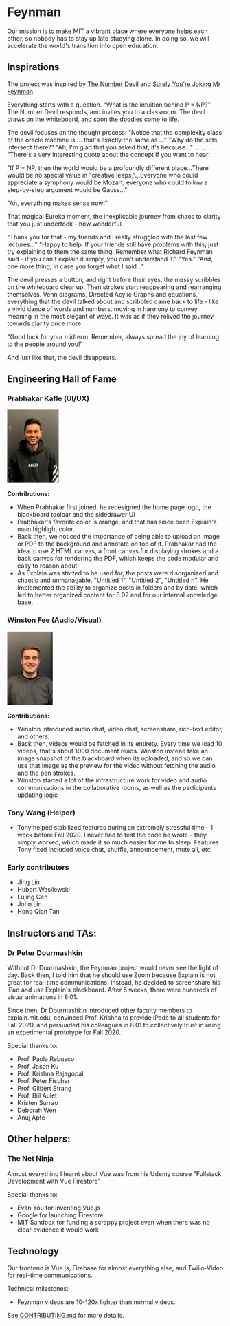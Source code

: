 # Feynman
Our mission is to make MIT a vibrant place where everyone helps each other, so nobody has to stay up late studying alone. In doing so, we will accelerate the world's transition into open education. 

## Inspirations
The project was inspired by [The Number Devil](https://booksjar.com/pdf-epub-the-number-devil-a-mathematical-adventure-download/) and [Surely You're Joking Mr Feynman](https://b-ok.global/book/1673299/ae9bd9?regionChanged=&redirect=20279758). 

Everything starts with a question. "What is the intuition behind P = NP?". The Number Devil responds, and invites you to a classroom. The devil draws on the whiteboard, and soon the doodles come to life.

The devil focuses on the thought process: "Notice that the complexity class of the oracle machine is ... that's exactly the same as ..." "Why do the sets intersect there?" "Ah, I'm glad that you asked that, it's because..." ... ... ... "There's a very interesting quote about the concept if you want to hear:

"If P = NP, then the world would be a profoundly different place...There would be no special value in "creative leaps,"...Everyone who could appreciate a symphony would be Mozart; everyone who could follow a step-by-step argument would be Gauss..."

 "Ah, everything makes sense now!"

That magical Eureka moment, the inexplicable journey from chaos to clarity that you just undertook - how wonderful.

"Thank you for that - my friends and I really struggled with the last few lectures..." "Happy to help. If your friends still have problems with this, just try explaining to them the same thing. Remember what Richard Feynman said - if you can't explain it simply, you don't understand it." "Yes." "And, one more thing, in case you forget what I said..."

The devil presses a button, and right before their eyes, the messy scribbles on the whiteboard clear up. Then strokes start reappearing and rearranging themselves. Venn diagrams, Directed Acylic Graphs and equations, everything that the devil talked about and scribbled came back to life - like a vivid dance of words and numbers, moving in harmony to convey meaning in the most elegant of ways. It was as if they relived the journey towards clarity once more.

"Good luck for your midterm. Remember, always spread the joy of learning to the people around you!"

And just like that, the devil disappears. 

## Engineering Hall of Fame

<p float="left">
 
### Prabhakar Kafle (UI/UX)
 
<img src="documentation/Prabhakar.jpg" alt="member photo" height="170"/> 
 
 <b>Contributions:</b>
 - When Prabhakar first joined, he redesigned the home page logo, the blackboard toolbar and the sidedrawer UI 
 - Prabhakar's favorite color is orange, and that has since been Explain's main highlight color. 
 - Back then, we noticed the importance of being able to upload an image or PDF to the background and annotate on top of it. Prabhakar had the idea to use 2 HTML canvas, a front canvas for displaying strokes and a back canvas for rendering the PDF, which keeps the code modular and easy to reason about.
 - As Explain was started to be used for, the posts were disorganized and chaotic and unmanagable. "Untitled 1", "Untitled 2", "Untitled n". He implemented the ability to organize posts in folders and by date, which led to better organized content for 8.02 and for our internal knowledge base. 

### Winston Fee (Audio/Visual)
 
<img src="documentation/Winston.jpg" alt="member photo" height="170"/> 

<b>Contributions:</b>
  - Winston introduced audio chat, video chat, screenshare, rich-text editor, and others. 
  - Back then, videos would be fetched in its entirety. Every time we load 10 videos, that's about 1000 document reads. Winston instead take an image snapshot 
    of the blackboard when its uploaded, and so we can use that image as the preview for the video without fetching the audio and the pen strokes. 
  - Winston started a lot of the infrastructure work for video and audio communications in the collaborative rooms, as well as the participants updating logic
</p>

### Tony Wang (Helper)
  - Tony helped stabilized features during an extremely stressful time - 1 week before Fall 2020. I never had to test the code he wrote - they simply worked, which made it so much easier for me to sleep. Features Tony fixed included voice chat, shuffle, announcement, mute all, etc.

### Early contributors
  - Jing Lin
  - Hubert Wasilewski
  - Lujing Cen 
  - John Lin
  - Hong Qian Tan
  
## Instructors and TAs: 

### Dr Peter Dourmashkin
Without Dr Dourmashkin, the Feynman project would never see the light of day. Back then, I told him that he should use Zoom because Explain is not great for real-time communications. Instead, he decided to screenshare his iPad and use Explain's blackboard. After 6 weeks, there were hundreds of visual animations in 8.01. 

Since then, Dr Dourmashkin introduced other faculty members to explain.mit.edu, convinced Prof. Krishna to provide iPads to all students for Fall 2020, and persuaded his colleagues in 8.01 to collectively trust in using an experimental prototype for Fall 2020. 

Special thanks to: 
  - Prof. Paola Rebusco
  - Prof. Jason Ku
  - Prof. Krishna Rajagopal 
  - Prof. Peter Fischer
  - Prof. Gilbert Strang
  - Prof. Bill Aulet
  - Kristen Surrao
  - Deborah Wen 
  - Anuj Apte

## Other helpers: 
### The Net Ninja
Almost everything I learnt about Vue was from his Udemy course "Fullstack Development with Vue Firestore"

Special thanks to: 
  - Evan You for inventing Vue.js
  - Google for launching Firestore
  - MIT Sandbox for funding a scrappy project even when there was no clear evidence it would work

## Technology
Our frontend is Vue.js, Firebase for almost everything else, and Twilio-Video for real-time communications. 

Technical milestones: 
  - Feynman videos are 10-120x lighter than normal videos. 
 
See [CONTRIBUTING.md](documentation/CONTRIBUTING.md) for more details. 
